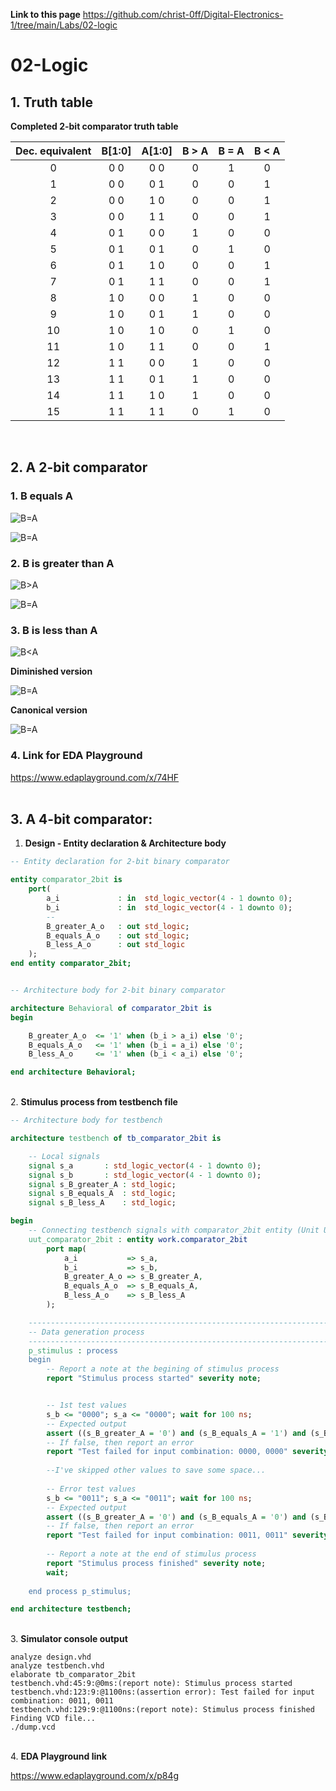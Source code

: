 

**Link to this page**
https://github.com/christ-0ff/Digital-Electronics-1/tree/main/Labs/02-logic
&nbsp;  
# 02-Logic


## 1. Truth table

**Completed 2-bit comparator truth table**

| **Dec. equivalent** | **B[1:0]** | **A[1:0]** | **B > A** | **B = A** | **B < A** |
| :-: | :-: | :-: | :-: | :-: | :-: |
| 0 | 0 0 | 0 0 | 0 | 1 | 0 |
| 1 | 0 0 | 0 1 | 0 | 0 | 1 |
| 2 | 0 0 | 1 0 | 0 | 0 | 1 |
| 3 | 0 0 | 1 1 | 0 | 0 | 1 |
| 4 | 0 1 | 0 0 | 1 | 0 | 0 |
| 5 | 0 1 | 0 1 | 0 | 1 | 0 |
| 6 | 0 1 | 1 0 | 0 | 0 | 1 |
| 7 | 0 1 | 1 1 | 0 | 0 | 1 |
| 8 | 1 0 | 0 0 | 1 | 0 | 0 |
| 9 | 1 0 | 0 1 | 1 | 0 | 0|
| 10 | 1 0 | 1 0 | 0 | 1 | 0 |
| 11 | 1 0 | 1 1 | 0 | 0 | 1 |
| 12 | 1 1 | 0 0 | 1 | 0 | 0 |
| 13 | 1 1 | 0 1 | 1 | 0 | 0 |
| 14 | 1 1 | 1 0 | 1 | 0 | 0 |
| 15 | 1 1 | 1 1 | 0 | 1 | 0 |
&nbsp;  &nbsp;  &nbsp;  &nbsp;  &nbsp;  &nbsp;  &nbsp;  &nbsp;  &nbsp;  &nbsp;  &nbsp;  &nbsp;  


## 2. A 2-bit comparator

### 1. B equals A

![B=A](images/equals.png)

![B=A](images/equals_canon.png)
&nbsp;  


### 2. B is greater than A

![B>A](images/greater.png)

![B=A](images/greater_min.png)
&nbsp;  

### 3. B is less than A

![B<A](images/less.png)

**Diminished version**

![B=A](images/less_min.png)

**Canonical version**

![B=A](images/less_canon.png)


### 4. Link for EDA Playground

https://www.edaplayground.com/x/74HF
&nbsp;  
&nbsp;
&nbsp;
&nbsp;
&nbsp;
&nbsp;
&nbsp;
&nbsp;
&nbsp;
&nbsp;
&nbsp;
&nbsp;  



## 3. A 4-bit comparator:

1. **Design - Entity declaration & Architecture body** 
```vhdl
-- Entity declaration for 2-bit binary comparator

entity comparator_2bit is
    port(
        a_i             : in  std_logic_vector(4 - 1 downto 0);
        b_i             : in  std_logic_vector(4 - 1 downto 0);
        --
        B_greater_A_o   : out std_logic;
        B_equals_A_o    : out std_logic;
        B_less_A_o      : out std_logic       
    );
end entity comparator_2bit;


-- Architecture body for 2-bit binary comparator

architecture Behavioral of comparator_2bit is
begin

    B_greater_A_o  <= '1' when (b_i > a_i) else '0';
    B_equals_A_o   <= '1' when (b_i = a_i) else '0';
    B_less_A_o     <= '1' when (b_i < a_i) else '0';

end architecture Behavioral;
```
&nbsp;  
2. **Stimulus process from testbench file**  
```vhdl
-- Architecture body for testbench

architecture testbench of tb_comparator_2bit is

    -- Local signals
    signal s_a       : std_logic_vector(4 - 1 downto 0);
    signal s_b       : std_logic_vector(4 - 1 downto 0);
    signal s_B_greater_A : std_logic;
    signal s_B_equals_A  : std_logic;
    signal s_B_less_A    : std_logic;

begin
    -- Connecting testbench signals with comparator_2bit entity (Unit Under Test)
    uut_comparator_2bit : entity work.comparator_2bit
        port map(
            a_i           => s_a,
            b_i           => s_b,
            B_greater_A_o => s_B_greater_A,
            B_equals_A_o  => s_B_equals_A,
            B_less_A_o    => s_B_less_A
        );

    --------------------------------------------------------------------
    -- Data generation process
    --------------------------------------------------------------------
    p_stimulus : process
    begin
        -- Report a note at the begining of stimulus process
        report "Stimulus process started" severity note;


        -- 1st test values
        s_b <= "0000"; s_a <= "0000"; wait for 100 ns;
        -- Expected output
        assert ((s_B_greater_A = '0') and (s_B_equals_A = '1') and (s_B_less_A = '0'))
        -- If false, then report an error
        report "Test failed for input combination: 0000, 0000" severity error;
                
        --I've skipped other values to save some space...
        
        -- Error test values
        s_b <= "0011"; s_a <= "0011"; wait for 100 ns;
        -- Expected output
        assert ((s_B_greater_A = '0') and (s_B_equals_A = '0') and (s_B_less_A = '1'))
        -- If false, then report an error
        report "Test failed for input combination: 0011, 0011" severity error;
        
        -- Report a note at the end of stimulus process
        report "Stimulus process finished" severity note;
        wait;
        
    end process p_stimulus;

end architecture testbench;
```
&nbsp;  
 3. **Simulator console output**
```console
analyze design.vhd
analyze testbench.vhd
elaborate tb_comparator_2bit
testbench.vhd:45:9:@0ms:(report note): Stimulus process started
testbench.vhd:123:9:@1100ns:(assertion error): Test failed for input combination: 0011, 0011
testbench.vhd:129:9:@1100ns:(report note): Stimulus process finished
Finding VCD file...
./dump.vcd
``` 
&nbsp;  
4. **EDA Playground link**

https://www.edaplayground.com/x/p84g

